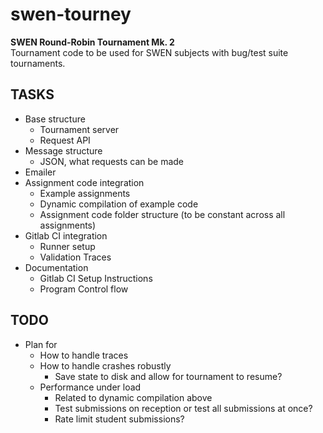 # swen-tourney

**SWEN Round-Robin Tournament Mk. 2**  
Tournament code to be used for SWEN subjects with bug/test suite tournaments.

## TASKS
- Base structure
    - Tournament server
    - Request API
- Message structure
    - JSON, what requests can be made
- Emailer
- Assignment code integration
    - Example assignments
    - Dynamic compilation of example code
    - Assignment code folder structure (to be constant across all assignments)
- Gitlab CI integration
    - Runner setup
    - Validation Traces
- Documentation
    - Gitlab CI Setup Instructions
    - Program Control flow

## TODO
- Plan for
    - How to handle traces
    - How to handle crashes robustly
        - Save state to disk and allow for tournament to resume?
    - Performance under load
        - Related to dynamic compilation above
        - Test submissions on reception or test all submissions at once?
        - Rate limit student submissions?